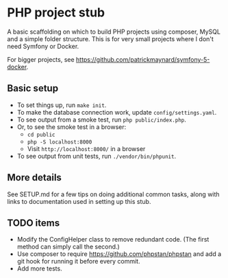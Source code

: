 # PHP project stub
A basic scaffolding on which to build PHP projects using composer, MySQL and a simple folder structure. This is for very small projects where I don't need Symfony or Docker. 

For bigger projects, see https://github.com/patrickmaynard/symfony-5-docker.

## Basic setup

* To set things up, run `make init`.
* To make the database connection work, update `config/settings.yaml`.
* To see output from a smoke test, run `php public/index.php`.
* Or, to see the smoke test in a browser: 
    * `cd public`
    * `php -S localhost:8000`
    * Visit `http://localhost:8000/` in a browser
* To see output from unit tests, run `./vendor/bin/phpunit`.

## More details

See SETUP.md for a few tips on doing additional common tasks, along with links to documentation used in setting up this stub.

## TODO items 

* Modify the ConfigHelper class to remove redundant code. (The first method can simply call the second.)
* Use composer to require https://github.com/phpstan/phpstan and add a git hook for running it before every commit.
* Add more tests.
